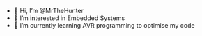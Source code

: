 - 👋 Hi, I’m @MrTheHunter
- 👀 I’m interested in Embedded Systems
- 🌱 I’m currently learning AVR programming to optimise my code

<!---
MrTheHunter/MrTheHunter is a ✨ special ✨ repository because its `README.md` (this file) appears on your GitHub profile.
You can click the Preview link to take a look at your changes.
--->
